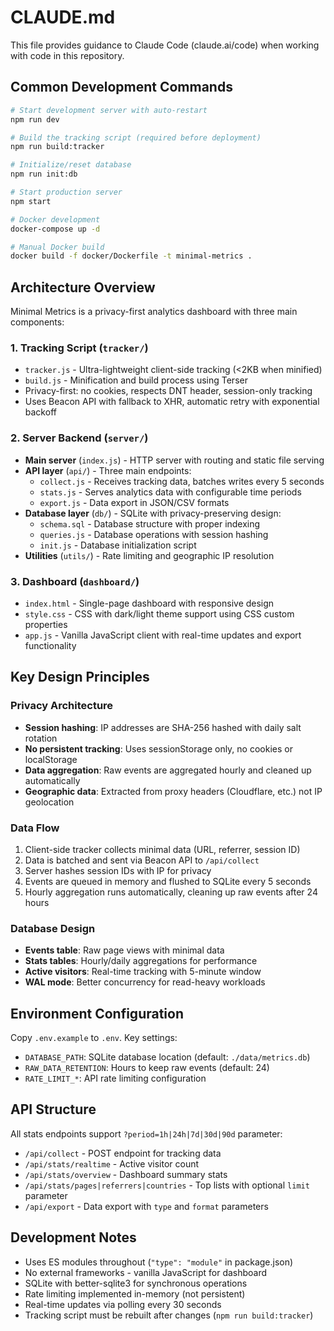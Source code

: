 # CLAUDE.md

This file provides guidance to Claude Code (claude.ai/code) when working with code in this repository.

## Common Development Commands

```bash
# Start development server with auto-restart
npm run dev

# Build the tracking script (required before deployment)
npm run build:tracker

# Initialize/reset database
npm run init:db

# Start production server
npm start

# Docker development
docker-compose up -d

# Manual Docker build
docker build -f docker/Dockerfile -t minimal-metrics .
```

## Architecture Overview

Minimal Metrics is a privacy-first analytics dashboard with three main components:

### 1. Tracking Script (`tracker/`)
- `tracker.js` - Ultra-lightweight client-side tracking (<2KB when minified)
- `build.js` - Minification and build process using Terser
- Privacy-first: no cookies, respects DNT header, session-only tracking
- Uses Beacon API with fallback to XHR, automatic retry with exponential backoff

### 2. Server Backend (`server/`)
- **Main server** (`index.js`) - HTTP server with routing and static file serving
- **API layer** (`api/`) - Three main endpoints:
  - `collect.js` - Receives tracking data, batches writes every 5 seconds
  - `stats.js` - Serves analytics data with configurable time periods
  - `export.js` - Data export in JSON/CSV formats
- **Database layer** (`db/`) - SQLite with privacy-preserving design:
  - `schema.sql` - Database structure with proper indexing
  - `queries.js` - Database operations with session hashing
  - `init.js` - Database initialization script
- **Utilities** (`utils/`) - Rate limiting and geographic IP resolution

### 3. Dashboard (`dashboard/`)
- `index.html` - Single-page dashboard with responsive design
- `style.css` - CSS with dark/light theme support using CSS custom properties
- `app.js` - Vanilla JavaScript client with real-time updates and export functionality

## Key Design Principles

### Privacy Architecture
- **Session hashing**: IP addresses are SHA-256 hashed with daily salt rotation
- **No persistent tracking**: Uses sessionStorage only, no cookies or localStorage
- **Data aggregation**: Raw events are aggregated hourly and cleaned up automatically
- **Geographic data**: Extracted from proxy headers (Cloudflare, etc.) not IP geolocation

### Data Flow
1. Client-side tracker collects minimal data (URL, referrer, session ID)
2. Data is batched and sent via Beacon API to `/api/collect`
3. Server hashes session IDs with IP for privacy
4. Events are queued in memory and flushed to SQLite every 5 seconds
5. Hourly aggregation runs automatically, cleaning up raw events after 24 hours

### Database Design
- **Events table**: Raw page views with minimal data
- **Stats tables**: Hourly/daily aggregations for performance
- **Active visitors**: Real-time tracking with 5-minute window
- **WAL mode**: Better concurrency for read-heavy workloads

## Environment Configuration

Copy `.env.example` to `.env`. Key settings:
- `DATABASE_PATH`: SQLite database location (default: `./data/metrics.db`)
- `RAW_DATA_RETENTION`: Hours to keep raw events (default: 24)
- `RATE_LIMIT_*`: API rate limiting configuration

## API Structure

All stats endpoints support `?period=1h|24h|7d|30d|90d` parameter:
- `/api/collect` - POST endpoint for tracking data
- `/api/stats/realtime` - Active visitor count
- `/api/stats/overview` - Dashboard summary stats
- `/api/stats/pages|referrers|countries` - Top lists with optional `limit` parameter
- `/api/export` - Data export with `type` and `format` parameters

## Development Notes

- Uses ES modules throughout (`"type": "module"` in package.json)
- No external frameworks - vanilla JavaScript for dashboard
- SQLite with better-sqlite3 for synchronous operations
- Rate limiting implemented in-memory (not persistent)
- Real-time updates via polling every 30 seconds
- Tracking script must be rebuilt after changes (`npm run build:tracker`)